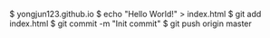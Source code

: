 $ yongjun123.github.io
$ echo "Hello World!" > index.html
$ git add index.html
$ git commit -m "Init commit"
$ git push origin master

